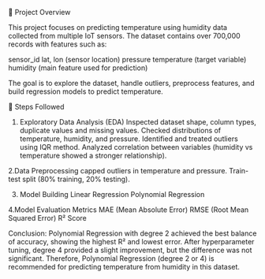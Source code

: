 📖 Project Overview

This project focuses on predicting temperature using humidity data collected from multiple IoT sensors. The dataset contains over 700,000 records with features such as:

sensor_id
lat, lon (sensor location)
pressure
temperature (target variable)
humidity (main feature used for prediction)

The goal is to explore the dataset, handle outliers, preprocess features, and build regression models to predict temperature.

🔎 Steps Followed
1. Exploratory Data Analysis (EDA)
Inspected dataset shape, column types, duplicate values and missing values.
Checked distributions of temperature, humidity, and pressure.
Identified and treated outliers using IQR method.
Analyzed correlation between variables (humidity vs temperature showed a stronger relationship).

2.Data Preprocessing
capped outliers in temperature and pressure.
Train-test split (80% training, 20% testing).

3. Model Building
Linear Regression
Polynomial Regression

4.Model Evaluation Metrics
MAE (Mean Absolute Error)
RMSE (Root Mean Squared Error)
R² Score

Conclusion:
Polynomial Regression with degree 2 achieved the best balance of accuracy, showing the highest R² and lowest error. After hyperparameter tuning, degree 4 provided a slight improvement, but the difference was not significant. Therefore, Polynomial Regression (degree 2 or 4) is recommended for predicting temperature from humidity in this dataset.